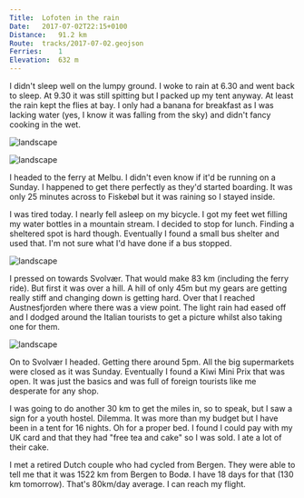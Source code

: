 ```yaml
---
Title:	Lofoten in the rain 
Date:	2017-07-02T22:15+0100
Distance:	91.2 km
Route:	tracks/2017-07-02.geojson
Ferries:	1
Elevation:	632 m
---
```


I didn't sleep well on the lumpy ground. I woke to rain at 6.30 and went back to sleep. At 9.30 it was still spitting but I packed up my tent anyway. At least the rain kept the flies at bay. I only had a banana for breakfast as I was lacking water (yes, I know it was falling from the sky) and didn't fancy cooking in the wet.

![landscape](https://pbs.twimg.com/media/DDuE7rzXoAAterL?format=jpg "light rain near Melbu")

![landscape](https://pbs.twimg.com/media/DDv9AleXgAEMi-x?format=jpg "pink bales")

I headed to the ferry at Melbu. I didn't even know if it'd be running on a Sunday. I happened to get there perfectly as they'd started boarding. It was only 25 minutes across to Fiskeb&oslash;l but it was raining so I stayed inside.

I was tired today. I nearly fell asleep on my bicycle. I got my feet wet filling my water bottles in a mountain stream. I decided to stop for lunch. Finding a sheltered spot is hard though. Eventually I found a small bus shelter and used that. I'm not sure what I'd have done if a bus stopped.

![landscape](https://pbs.twimg.com/media/DDv9Wn2XoAI0Xhr?format=jpg "A nice place to stop on a different day")

I pressed on towards Svolv&aelig;r. That would make 83 km (including the ferry ride). But first it was over a hill. A hill of only 45m but my gears are getting really stiff and changing down is getting hard. Over that I reached Austnesfjorden where there was a view point. The light rain had eased off and I dodged around the Italian tourists to get a picture whilst also taking one for them.

![landscape](https://pbs.twimg.com/media/DDv9tCjWsAAspT5?format=jpg "Austnesfjorden")

On to Svolv&aelig;r I headed. Getting there around 5pm. All the big supermarkets were closed as it was Sunday. Eventually I found a Kiwi Mini Prix that was open. It was just the basics and was full of foreign tourists like me desperate for any shop.

I was going to do another 30 km to get the miles in, so to speak, but I saw a sign for a youth hostel. Dilemma. It was more than my budget but I have been in a tent for 16 nights. Oh for a proper bed. I found I could pay with my UK card and that they had "free tea and cake" so I was sold. I ate a lot of their cake.

I met a retired Dutch couple who had cycled from Bergen. They were able to tell me that it was 1522 km from Bergen to Bod&oslash;. I have 18 days for that (130 km tomorrow). That's 80km/day average. I can reach my flight.
